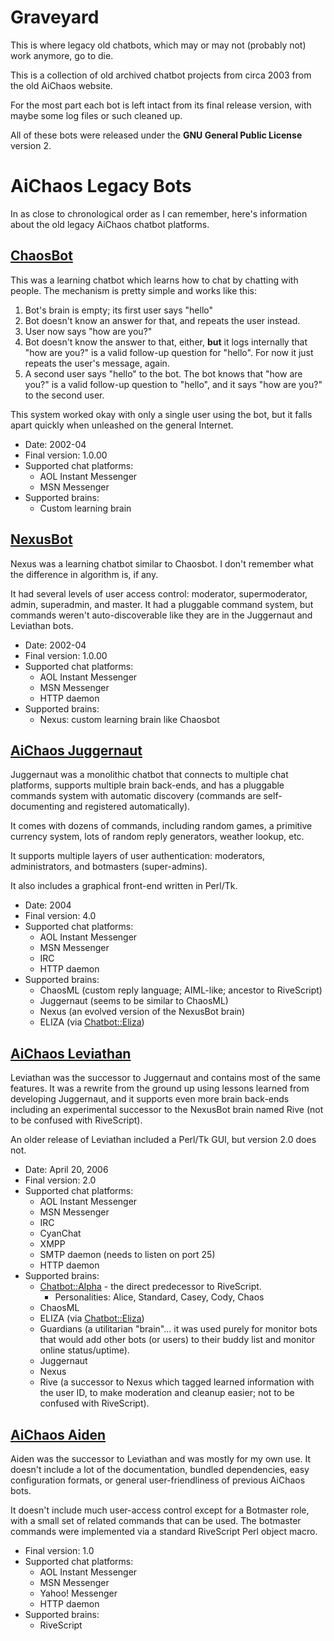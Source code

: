 # Graveyard

This is where legacy old chatbots, which may or may not (probably not) work
anymore, go to die.

This is a collection of old archived chatbot projects from circa 2003 from the
old AiChaos website.

For the most part each bot is left intact from its final release version, with
maybe some log files or such cleaned up.

All of these bots were released under the **GNU General Public License**
version 2.

# AiChaos Legacy Bots

In as close to chronological order as I can remember, here's information about
the old legacy AiChaos chatbot platforms.

## [ChaosBot](./ChaosBot)

This was a learning chatbot which learns how to chat by chatting with people.
The mechanism is pretty simple and works like this:

1. Bot's brain is empty; its first user says "hello"
2. Bot doesn't know an answer for that, and repeats the user instead.
3. User now says "how are you?"
4. Bot doesn't know the answer to that, either, **but** it logs internally that
   "how are you?" is a valid follow-up question for "hello". For now it just
   repeats the user's message, again.
5. A second user says "hello" to the bot. The bot knows that "how are you?" is
   a valid follow-up question to "hello", and it says "how are you?" to the
   second user.

This system worked okay with only a single user using the bot, but it falls
apart quickly when unleashed on the general Internet.

* Date: 2002-04
* Final version: 1.0.00
* Supported chat platforms:
  * AOL Instant Messenger
  * MSN Messenger
* Supported brains:
  * Custom learning brain

## [NexusBot](./NexusBot)

Nexus was a learning chatbot similar to Chaosbot. I don't remember what the
difference in algorithm is, if any.

It had several levels of user access control: moderator, supermoderator,
admin, superadmin, and master. It had a pluggable command system, but commands
weren't auto-discoverable like they are in the Juggernaut and Leviathan bots.

* Date: 2002-04
* Final version: 1.0.00
* Supported chat platforms:
  * AOL Instant Messenger
  * MSN Messenger
  * HTTP daemon
* Supported brains:
  * Nexus: custom learning brain like Chaosbot

## [AiChaos Juggernaut](./Juggernaut)

Juggernaut was a monolithic chatbot that connects to multiple chat platforms,
supports multiple brain back-ends, and has a pluggable commands system with
automatic discovery (commands are self-documenting and registered
automatically).

It comes with dozens of commands, including random games, a primitive currency
system, lots of random reply generators, weather lookup, etc.

It supports multiple layers of user authentication: moderators, administrators,
and botmasters (super-admins).

It also includes a graphical front-end written in Perl/Tk.

* Date: 2004
* Final version: 4.0
* Supported chat platforms:
  * AOL Instant Messenger
  * MSN Messenger
  * IRC
  * HTTP daemon
* Supported brains:
  * ChaosML (custom reply language; AIML-like; ancestor to RiveScript)
  * Juggernaut (seems to be similar to ChaosML)
  * Nexus (an evolved version of the NexusBot brain)
  * ELIZA (via [Chatbot::Eliza](http://search.cpan.org/perldoc?Chatbot::Eliza))

## [AiChaos Leviathan](./Leviathan)

Leviathan was the successor to Juggernaut and contains most of the same
features. It was a rewrite from the ground up using lessons learned from
developing Juggernaut, and it supports even more brain back-ends including
an experimental successor to the NexusBot brain named Rive (not to be confused
with RiveScript).

An older release of Leviathan included a Perl/Tk GUI, but version 2.0 does not.

* Date: April 20, 2006
* Final version: 2.0
* Supported chat platforms:
  * AOL Instant Messenger
  * MSN Messenger
  * IRC
  * CyanChat
  * XMPP
  * SMTP daemon (needs to listen on port 25)
  * HTTP daemon
* Supported brains:
  * [Chatbot::Alpha](http://search.cpan.org/perldoc?Chatbot::Alpha) -
    the direct predecessor to RiveScript.
    * Personalities: Alice, Standard, Casey, Cody, Chaos
  * ChaosML
  * ELIZA (via [Chatbot::Eliza](http://search.cpan.org/perldoc?Chatbot::Eliza))
  * Guardians (a utilitarian "brain"... it was used purely for monitor bots
    that would add other bots (or users) to their buddy list and monitor online
    status/uptime).
  * Juggernaut
  * Nexus
  * Rive (a successor to Nexus which tagged learned information with the user
    ID, to make moderation and cleanup easier; not to be confused with
    RiveScript).

## [AiChaos Aiden](./Aiden)

Aiden was the successor to Leviathan and was mostly for my own use. It doesn't
include a lot of the documentation, bundled dependencies, easy configuration
formats, or general user-friendliness of previous AiChaos bots.

It doesn't include much user-access control except for a Botmaster role, with a
small set of related commands that can be used. The botmaster commands were
implemented via a standard RiveScript Perl object macro.

* Final version: 1.0
* Supported chat platforms:
  * AOL Instant Messenger
  * MSN Messenger
  * Yahoo! Messenger
  * HTTP daemon
* Supported brains:
  * RiveScript
